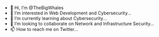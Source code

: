 - 👋 Hi, I’m @TheBigWhales
- 👀 I’m interested in Web Development and Cybersecurity...
- 🌱 I’m currently learning about Cybersecurity...
- 💞️ I’m looking to collaborate on Network and Infrastructure Security...
- 📫 How to reach me on Twitter...

<!---
TheBigWhales/TheBigWhales is a ✨ special ✨ repository because its `README.md` (this file) appears on your GitHub profile.
You can click the Preview link to take a look at your changes.
--->
